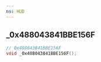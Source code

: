 ```yaml
---
ns: HUD
---
```

## _0x488043841BBE156F

```c
// 0x488043841BBE156F
void _0x488043841BBE156F();
```


